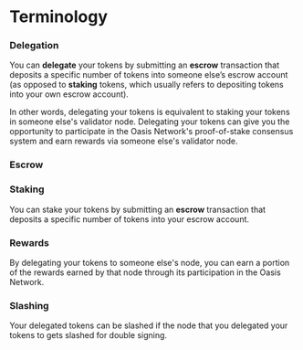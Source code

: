 # Terminology

### Delegation

You can **delegate** your tokens by submitting an **escrow** transaction that deposits a specific number of tokens into someone else’s escrow account \(as opposed to **staking** tokens, which usually refers to depositing tokens into your own escrow account\).

In other words, delegating your tokens is equivalent to staking your tokens in someone else's validator node. Delegating your tokens can give you the opportunity to participate in the Oasis Network's proof-of-stake consensus system and earn rewards via someone else's validator node.

### Escrow

### Staking

You can stake your tokens by submitting an **escrow** transaction that deposits a specific number of tokens into your escrow account.

### Rewards

By delegating your tokens to someone else's node, you can earn a portion of the rewards earned by that node through its participation in the Oasis Network.

### Slashing

Your delegated tokens can be slashed if the node that you delegated your tokens to gets slashed for double signing.


